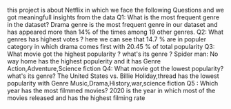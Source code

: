 this project is about Netflix in which we face the following Questions and we got meaningfull insights from the data 
Q1: What is the most frequent genre in the dataset?
Drama genre is the most frequent genre in our dataset and has appeared more than 14% of the times among 19 other genres.
Q2: What genres has highest votes ?
here we can see that 14.7 % are in populer category in which drama comes first with 20.45 % of total popularity
Q3: What movie got the highest popularity ? what's its genre ?
Spider man: No way home has the highest populerity and it has Genre Action,Adventure,Science fiction
Q4: What movie got the lowest popularity? what's its genre?
The United States vs. Billie Holiday,thread has the lowest popularity with Genre Music,Drama,History,war,science fiction
Q5 : Which year has the most filmmed movies?
2020 is the year in which most of the movies released and has the highest filming rate
